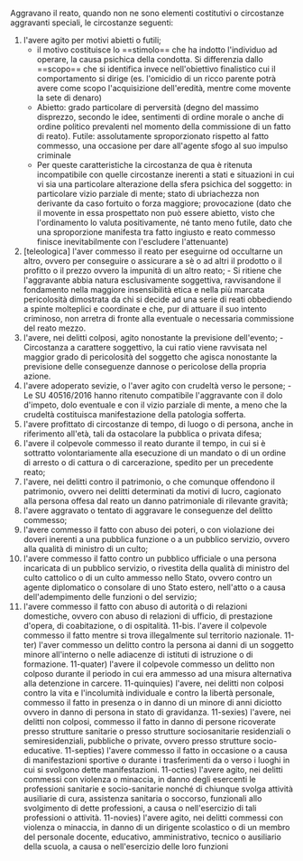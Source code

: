 Aggravano il reato, quando non ne sono elementi costitutivi o circostanze aggravanti speciali, le circostanze seguenti: 
1) l'avere agito per motivi abietti o futili;
	- il motivo costituisce lo ==stimolo== che ha indotto l'individuo ad operare, la causa psichica della condotta. Si differenzia dallo ==scopo== che si identifica invece nell'obiettivo finalistico cui il comportamento si dirige (es. l'omicidio di un ricco parente potrà avere come scopo l'acquisizione dell'eredità, mentre come movente la sete di denaro)
	- Abietto: grado particolare di perversità (degno del massimo disprezzo, secondo le idee, sentimenti di ordine morale o anche di ordine politico prevalenti nel momento della commissione di un fatto di reato). Futile: assolutamente sproporzionato rispetto al fatto commesso, una occasione per dare all'agente sfogo al suo impulso criminale
	- Per queste caratteristiche la circostanza de qua è ritenuta incompatibile con quelle circostanze inerenti a stati e situazioni in cui vi sia una particolare alterazione della sfera psichica del soggetto: in particolare vizio parziale di mente; stato di ubriachezza non derivante da caso fortuito o forza maggiore; provocazione (dato che il movente in essa prospettato non può essere abietto, visto che l'ordinamento lo valuta positivamente, né tanto meno futile, dato che una sproporzione manifesta tra fatto ingiusto e reato commesso finisce inevitabilmente con l'escludere l'attenuante)
2) [teleologica] l'aver commesso il reato per eseguirne od occultarne un altro, ovvero per conseguire o assicurare a sè o ad altri il prodotto o il profitto o il prezzo ovvero la impunità di un altro reato; 
	   - Si ritiene che l'aggravante abbia natura esclusivamente soggettiva, ravvisandone il fondamento nella maggiore insensibilità etica e nella più marcata pericolosità dimostrata da chi si decide ad una serie di reati obbediendo a spinte molteplici e coordinate e che, pur di attuare il suo intento criminoso, non arretra di fronte alla eventuale o necessaria commissione del reato mezzo.
3) l'avere, nei delitti colposi, agito nonostante la previsione dell'evento; 
	   - Circostanza a carattere soggettivo, la cui ratio viene ravvisata nel maggior grado di pericolosità del soggetto che agisca nonostante la previsione delle conseguenze dannose o pericolose della propria azione. 
4) l'avere adoperato sevizie, o l'aver agito con crudeltà verso le persone; 
	   - Le SU 40516/2016 hanno ritenuto compatibile l'aggravante con il dolo d'impeto, dolo eventuale e con il vizio parziale di mente, a meno che la crudeltà costituisca manifestazione della patologia sofferta.
5) l'avere profittato di circostanze di tempo, di luogo o di persona, anche in riferimento all'età, tali da ostacolare la pubblica o privata difesa; 
6) l'avere il colpevole commesso il reato durante il tempo, in cui si è sottratto volontariamente alla esecuzione di un mandato o di un ordine di arresto o di cattura o di carcerazione, spedito per un precedente reato; 
7) l'avere, nei delitti contro il patrimonio, o che comunque offendono il patrimonio, ovvero nei delitti determinati da motivi di lucro, cagionato alla persona offesa dal reato un danno patrimoniale di rilevante gravità; 
8) l'avere aggravato o tentato di aggravare le conseguenze del delitto commesso; 
9) l'avere commesso il fatto con abuso dei poteri, o con violazione dei doveri inerenti a una pubblica funzione o a un pubblico servizio, ovvero alla qualità di ministro di un culto; 
10) l'avere commesso il fatto contro un pubblico ufficiale o una persona incaricata di un pubblico servizio, o rivestita della qualità di ministro del culto cattolico o di un culto ammesso nello Stato, ovvero contro un agente diplomatico o consolare di uno Stato estero, nell'atto o a causa dell'adempimento delle funzioni o del servizio; 
11) l'avere commesso il fatto con abuso di autorità o di relazioni domestiche, ovvero con abuso di relazioni di ufficio, di prestazione d'opera, di coabitazione, o di ospitalità. 
    11-bis. l'avere il colpevole commesso il fatto mentre si trova illegalmente sul territorio nazionale. 
    11-ter) l'aver commesso un delitto contro la persona ai danni di un soggetto minore all'interno o nelle adiacenze di istituti di istruzione o di formazione. 
    11-quater) l'avere il colpevole commesso un delitto non colposo durante il periodo in cui era ammesso ad una misura alternativa alla detenzione in carcere. 
    11-quinquies) l'avere, nei delitti non colposi contro la vita e l'incolumità individuale e contro la libertà personale, commesso il fatto in presenza o in danno di un minore di anni diciotto ovvero in danno di persona in stato di gravidanza. 
    11-sexies) l'avere, nei delitti non colposi, commesso il fatto in danno di persone ricoverate presso strutture sanitarie o presso strutture sociosanitarie residenziali o semiresidenziali, pubbliche o private, ovvero presso strutture socio-educative. 
    11-septies) l'avere commesso il fatto in occasione o a causa di manifestazioni sportive o durante i trasferimenti da o verso i luoghi in cui si svolgono dette manifestazioni. 
    11-octies) l'avere agito, nei delitti commessi con violenza o minaccia, in danno degli esercenti le professioni sanitarie e socio-sanitarie nonché di chiunque svolga attività ausiliarie di cura, assistenza sanitaria o soccorso, funzionali allo svolgimento di dette professioni, a causa o nell'esercizio di tali professioni o attività. 
    11-novies) l'avere agito, nei delitti commessi con violenza o minaccia, in danno di un dirigente scolastico o di un membro del personale docente, educativo, amministrativo, tecnico o ausiliario della scuola, a causa o nell'esercizio delle loro funzioni
